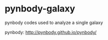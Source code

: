 # pynbody-galaxy
pynbody codes used to analyze a single galaxy

pynbody: http://pynbody.github.io/pynbody/
